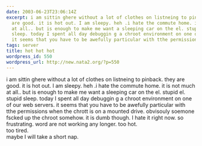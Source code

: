 ```yaml
---
date: 2003-06-23T23:06:14Z
excerpt: i am sittin ghere without a lot of clothes on listneing to pinback. they
  are good. it is hot out. I am sleepy. heh .i hate the commute home. it is not much
  at all.. but is enough to make me want a sleeping car on the el. stupid el. stupid
  sleep. today I spent all day debuggin g a chroot environment on one of our web servers.
  it seems that you have to be awefully particular with tthe permissions w...
tags: server
title: hot hot hot
wordpress_id: 550
wordpress_url: http://new.nata2.org/?p=550
---
```


i am sittin ghere without a lot of clothes on listneing to pinback. they are good. it is hot out. I am sleepy. heh .i hate the commute home. it is not much at all.. but is enough to make me want a sleeping car on the el. stupid el. stupid sleep. today I spent all day debuggin g a chroot environment on one of our web servers. it seems that you have to be awefully particular with tthe permissions when the chrott is on a mounted drive. obvisouly soemone fscked up the chroot somehow. it is dumb though. I hate it right now. so frustrating. word are not working any longer. too hot. 
<br/>too tired.<br/>maybe I will take a short nap. 
